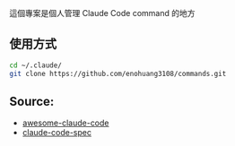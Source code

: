 這個專案是個人管理 Claude Code command 的地方

## 使用方式

```bash
cd ~/.claude/
git clone https://github.com/enohuang3108/commands.git
```

## Source:

- [awesome-claude-code](https://github.com/hesreallyhim/awesome-claude-code)
- [claude-code-spec](https://github.com/gotalab/claude-code-spec/blob/main/.claude/commands/spec-init.md)
